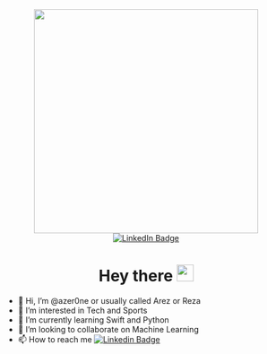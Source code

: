 <div id="header" align="center">
  <img src="https://media.giphy.com/media/l0HlHFRbmaZtBRhXG/giphy.gif" width="400"/>
  <div id="badges">
    <a href="https://www.linkedin.com/in/abiyyu-reza-firmansyah/">
      <img src="https://img.shields.io/badge/LinkedIn-blue?style=for-the-badge&logo=linkedin&logoColor=white" alt="LinkedIn Badge"/>
    </a>
  </div>

  <img src="https://komarev.com/ghpvc/?username=azer0ne&style=flat-square&color=blue" alt=""/>
  <h1>
    Hey there
    <img src="https://media.giphy.com/media/hvRJCLFzcasrR4ia7z/giphy.gif" width="30px"/>
  </h1>
</div>

- 👋 Hi, I’m @azer0ne or usually called Arez or Reza
- 👀 I’m interested in Tech and Sports
- 🌱 I’m currently learning Swift and Python
- 💞️ I’m looking to collaborate on Machine Learning
- 📫 How to reach me [![Linkedin Badge](https://img.shields.io/badge/LinkedIn-0077B5?style=for-the-badge&logo=linkedin&logoColor=white)](https://www.linkedin.com/in/abiyyu-reza-firmansyah/)


<!---
azer0ne/azer0ne is a ✨ special ✨ repository because its `README.md` (this file) appears on your GitHub profile.
You can click the Preview link to take a look at your changes.
--->
